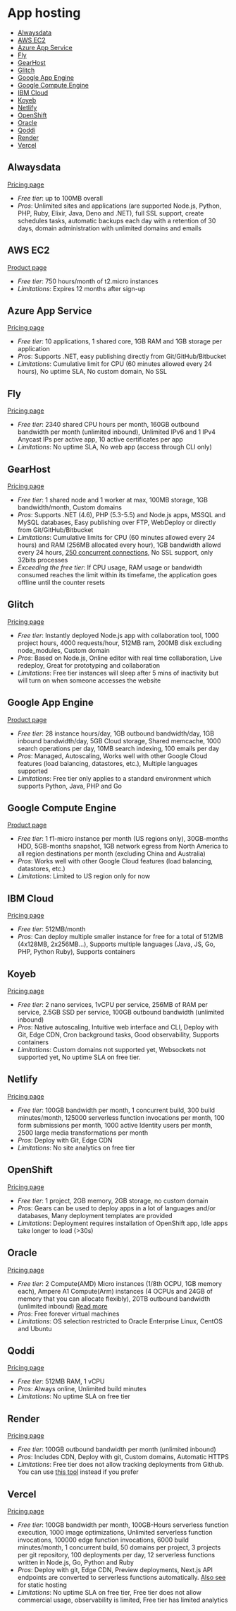 # App hosting

<!-- TOC depthFrom:2 -->

- [Alwaysdata](#alwaysdata)
- [AWS EC2](#aws-ec2)
- [Azure App Service](#azure-app-service)
- [Fly](#fly)
- [GearHost](#gearhost)
- [Glitch](#glitch)
- [Google App Engine](#google-app-engine)
- [Google Compute Engine](#google-compute-engine)
- [IBM Cloud](#ibm-cloud)
- [Koyeb](#koyeb)
- [Netlify](#netlify)
- [OpenShift](#openshift)
- [Oracle](#oracle)
- [Qoddi](#qoddi)
- [Render](#render)
- [Vercel](#vercel)

<!-- /TOC -->

## Alwaysdata

[Pricing page](https://alwaysdata.com/)

* *Free tier*: up to 100MB overall
* *Pros*: Unlimited sites and applications (are supported Node.js, Python, PHP, Ruby, Elixir, Java, Deno and .NET), full SSL support, create schedules tasks, automatic backups each day with a retention of 30 days, domain administration with unlimited domains and emails

## AWS EC2

[Product page](https://aws.amazon.com/free/)

* *Free tier*: 750 hours/month of t2.micro instances
* *Limitations*: Expires 12 months after sign-up

## Azure App Service

[Pricing page](https://azure.microsoft.com/en-us/pricing/details/app-service/)

* *Free tier*: 10 applications, 1 shared core, 1GB RAM and 1GB storage per application
* *Pros*: Supports .NET, easy publishing directly from Git/GitHub/Bitbucket
* *Limitations*: Cumulative limit for CPU (60 minutes allowed every 24 hours), No uptime SLA, No custom domain, No SSL

## Fly

[Pricing page](https://fly.io/docs/about/pricing/)

* *Free tier*: 2340 shared CPU hours per month, 160GB outbound bandwidth per month (unlimited inbound), Unlimited IPv6 and 1 IPv4 Anycast IPs per active app, 10 active certificates per app
* *Limitations*: No uptime SLA, No web app (access through CLI only)

## GearHost

[Pricing page](https://www.gearhost.com/pricing)

* *Free tier*: 1 shared node and 1 worker at max, 100MB storage, 1GB bandwidth/month, Custom domains
* *Pros*: Supports .NET (4.6), PHP (5.3-5.5) and Node.js apps, MSSQL and MySQL databases, Easy publishing over FTP, WebDeploy or directly from Git/GitHub/Bitbucket
* *Limitations*: Cumulative limits for CPU (60 minutes allowed every 24 hours) and RAM (256MB allocated every hour), 1GB bandwidth allowd every 24 hours, [250 concurrent connections](https://www.gearhost.com/documentation/difference-free-standard-reserved-plans), No SSL support, only 32bits processes
* *Exceeding the free tier*: If CPU usage, RAM usage or bandwidth consumed reaches the limit within its timefame, the application goes offline until the counter resets

## Glitch

[Pricing page](https://glitch.com/pricing)

* *Free tier*: Instantly deployed Node.js app with collaboration tool, 1000 project hours, 4000 requests/hour, 512MB ram, 200MB disk excluding node_modules, Custom domain
* *Pros*: Based on Node.js, Online editor with real time collaboration, Live redeploy, Great for prototyping and collaboration
* *Limitations*: Free tier instances will sleep after 5 mins of inactivity but will turn on when someone accesses the website

## Google App Engine

[Product page](https://cloud.google.com/appengine)

* *Free tier*: 28 instance hours/day, 1GB outbound bandwidth/day, 1GB inbound bandwidth/day, 5GB Cloud storage, Shared memcache, 1000 search operations per day, 10MB search indexing, 100 emails per day
* *Pros*: Managed, Autoscaling, Works well with other Google Cloud features (load balancing, datastores, etc.), Multiple languages supported
* *Limitations*: Free tier only applies to a standard environment which supports Python, Java, PHP and Go

## Google Compute Engine

[Product page](https://cloud.google.com/compute/)

* *Free tier*: 1 f1-micro instance per month (US regions only), 30GB-months HDD, 5GB-months snapshot, 1GB network egress from North America to all region destinations per month (excluding China and Australia)
* *Pros*: Works well with other Google Cloud features (load balancing, datastores, etc.)
* *Limitations*: Limited to US region only for now

## IBM Cloud

[Pricing page](https://cloud.ibm.com/pricing/)

* *Free tier*: 512MB/month
* *Pros*: Can deploy multiple smaller instance for free for a total of 512MB (4x128MB, 2x256MB...), Supports multiple languages (Java, JS, Go, PHP, Python Ruby), Supports containers

## Koyeb

[Pricing page](https://www.koyeb.com/pricing)

* *Free tier*: 2 nano services, 1vCPU per service, 256MB of RAM per service, 2.5GB SSD per service, 100GB outbound bandwidth (unlimited inbound)
* *Pros*:  Native autoscaling, Intuitive web interface and CLI, Deploy with Git, Edge CDN, Cron background tasks, Good observability, Supports containers
* *Limitations*: Custom domains not supported yet, Websockets not supported yet, No uptime SLA on free tier.

## Netlify

[Pricing page](https://www.netlify.com/pricing/)

* *Free tier*: 100GB bandwidth per month, 1 concurrent build, 300 build minutes/month, 125000 serverless function invocations per month, 100 form submissions per month, 1000 active Identity users per month, 2500 large media transformations per month
* *Pros*: Deploy with Git, Edge CDN
* *Limitations*: No site analytics on free tier

## OpenShift

[Pricing page](https://www.openshift.com/pricing/index.html)

* *Free tier*: 1 project, 2GB memory, 2GB storage, no custom domain
* *Pros*: Gears can be used to deploy apps in a lot of languages and/or databases, Many deployment templates are provided
* *Limitations*: Deployment requires installation of OpenShift app, Idle apps take longer to load (>30s)

## Oracle

[Pricing page](https://docs.oracle.com/en-us/iaas/Content/FreeTier/freetier.htm)

* *Free tier*: 2 Compute(AMD) Micro instances (1/8th OCPU, 1GB memory each), Ampere A1 Compute(Arm) instances (4 OCPUs and 24GB of memory that you can allocate flexibly), 20TB outbound bandwidth (unlimited inbound) [Read more](https://docs.oracle.com/en-us/iaas/Content/FreeTier/freetier_topic-Always_Free_Resources.htm)
* *Pros*: Free forever virtual machines
* *Limitations*: OS selection restricted to Oracle Enterprise Linux, CentOS and Ubuntu

## Qoddi

[Pricing page](https://qoddi.com/#pricing)

* *Free tier*: 512MB RAM, 1 vCPU
* *Pros*: Always online, Unlimited build minutes
* *Limitations*: No uptime SLA on free tier

## Render

[Pricing page](https://render.com/pricing)

* *Free tier*: 100GB outbound bandwidth per month (unlimited inbound)
* *Pros*: Includes CDN, Deploy with git, Custom domains, Automatic HTTPS
* *Limitations*: Free tier does not allow tracking deployments from Github. You can use [this tool](https://github.com/marketplace/actions/render-github-action) instead if you prefer

## Vercel

[Pricing page](https://vercel.com/pricing)

* *Free tier*: 100GB bandwidth per month, 100GB-Hours serverless function execution, 1000 image optimizations, Unlimited serverless function invocations, 100000 edge function invocations, 6000 build minutes/month, 1 concurrent build, 50 domains per project, 3 projects per git repository, 100 deployments per day, 12 serverless functions written in Node.js, Go, Python and Ruby
* *Pros*:  Deploy with git, Edge CDN, Preview deployments, Next.js API endpoints are converted to serverless functions automatically. [Also see](static-app-hosting.md#vercel) for static hosting
* *Limitations*: No uptime SLA on free tier, Free tier does not allow commercial usage, observability is limited, Free tier has limited analytics
